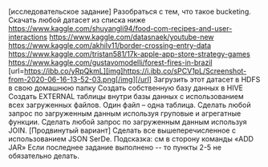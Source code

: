 [исследовательское задание] Разобраться с тем, что такое bucketing.
Скачать любой датасет из списка ниже https://www.kaggle.com/shuyangli94/food-com-recipes-and-user-interactions https://www.kaggle.com/datasnaek/youtube-new https://www.kaggle.com/akhilv11/border-crossing-entry-data https://www.kaggle.com/tristan581/17k-apple-app-store-strategy-games https://www.kaggle.com/gustavomodelli/forest-fires-in-brazil
[url=https://ibb.co/yRpQkmL][img]https://i.ibb.co/sPCV1pL/Screenshot-from-2020-06-16-13-52-03.png[/img][/url]
Загрузить этот датасет в HDFS в свою домашнюю папку
Создать собственную базу данных в HIVE
Создать EXTERNAL таблицы внутри базы данных с использованием всех загруженных файлов. Один файл – одна таблица.
Сделать любой запрос по загруженным данным используя груповые и агрегатные функции.
Сделать любой запрос по загруженным данным используя JOIN.
[Продвинутый вариант] Сделать все вышеперечисленное с использованием JSON SerDe. Подсказка: см в сторону команды «ADD JAR» Если последнее задание выполнено -- то пункты 2-5 не обязательно делать.
